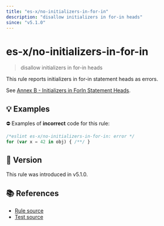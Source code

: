 ```yaml
---
title: "es-x/no-initializers-in-for-in"
description: "disallow initializers in for-in heads"
since: "v5.1.0"
---
```


# es-x/no-initializers-in-for-in
> disallow initializers in for-in heads

This rule reports initializers in for-in statement heads as errors.

See [Annex B - Initializers in ForIn Statement Heads](https://tc39.es/ecma262/multipage/additional-ecmascript-features-for-web-browsers.html#sec-initializers-in-forin-statement-heads).

## 💡 Examples

⛔ Examples of **incorrect** code for this rule:

<eslint-playground type="bad" source-type="script">

```js
/*eslint es-x/no-initializers-in-for-in: error */
for (var x = 42 in obj) { /**/ }
```

</eslint-playground>

## 🚀 Version

This rule was introduced in v5.1.0.

## 📚 References

- [Rule source](https://github.com/eslint-community/eslint-plugin-es-x/blob/master/lib/rules/no-initializers-in-for-in.js)
- [Test source](https://github.com/eslint-community/eslint-plugin-es-x/blob/master/tests/lib/rules/no-initializers-in-for-in.js)
